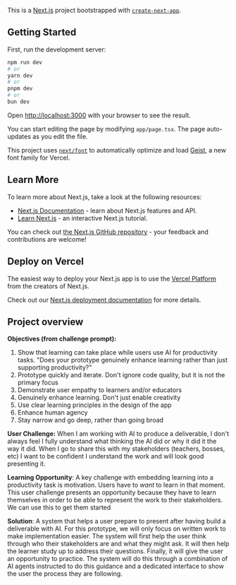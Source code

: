 This is a [Next.js](https://nextjs.org) project bootstrapped with [`create-next-app`](https://nextjs.org/docs/app/api-reference/cli/create-next-app).

## Getting Started

First, run the development server:

```bash
npm run dev
# or
yarn dev
# or
pnpm dev
# or
bun dev
```

Open [http://localhost:3000](http://localhost:3000) with your browser to see the result.

You can start editing the page by modifying `app/page.tsx`. The page auto-updates as you edit the file.

This project uses [`next/font`](https://nextjs.org/docs/app/building-your-application/optimizing/fonts) to automatically optimize and load [Geist](https://vercel.com/font), a new font family for Vercel.

## Learn More

To learn more about Next.js, take a look at the following resources:

- [Next.js Documentation](https://nextjs.org/docs) - learn about Next.js features and API.
- [Learn Next.js](https://nextjs.org/learn) - an interactive Next.js tutorial.

You can check out [the Next.js GitHub repository](https://github.com/vercel/next.js) - your feedback and contributions are welcome!

## Deploy on Vercel

The easiest way to deploy your Next.js app is to use the [Vercel Platform](https://vercel.com/new?utm_medium=default-template&filter=next.js&utm_source=create-next-app&utm_campaign=create-next-app-readme) from the creators of Next.js.

Check out our [Next.js deployment documentation](https://nextjs.org/docs/app/building-your-application/deploying) for more details.

## Project overview

**Objectives (from challenge prompt):**
1. Show that learning can take place while users use AI for productivity tasks. "Does your prototype genuinely enhance learning rather than just supporting productivity?"
2. Prototype quickly and iterate. Don't ignore code quality, but it is not the primary focus
3. Demonstrate user empathy to learners and/or educators
4. Genuinely enhance learning. Don't just enable creativity
5. Use clear learning principles in the design of the app
6. Enhance human agency
7. Stay narrow and go deep, rather than going broad

**User Challenge:** When I am working with AI to produce a deliverable, I don't always feel I fully understand what thinking the AI did or why it did it the way it did. When I go to share this with my stakeholders (teachers, bosses, etc) I want to be confident I understand the work and will look good presenting it.

**Learning Opportunity**: A key challenge with embedding learning into a productivity task is motivation. Users have to *want* to learn in that moment. This user challenge presents an opportunity because they have to learn themselves in order to be able to represent the work to their stakeholders. We can use this to get them started

**Solution**: A system that helps a user prepare to present after having build a deliverable with AI. For this prototype, we will only focus on written work to make implementation easier. The system will first help the user think through who their stakeholders are and what they might ask. It will then help the learner study up to address their questions. Finally, it will give the user an opportunity to practice. The system will do this through a combination of AI agents instructed to do this guidance and a dedicated interface to show the user the process they are following.